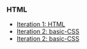 ### HTML
- [Iteration 1: HTML](https://damaloonazhret.github.io/internship/HTML/)
- [Iteration 2: basic-CSS](https://damaloonazhret.github.io/internship/basic-CSS/)
- [Iteration 2: basic-CSS](https://damaloonazhret.github.io/internship/CSS/)
